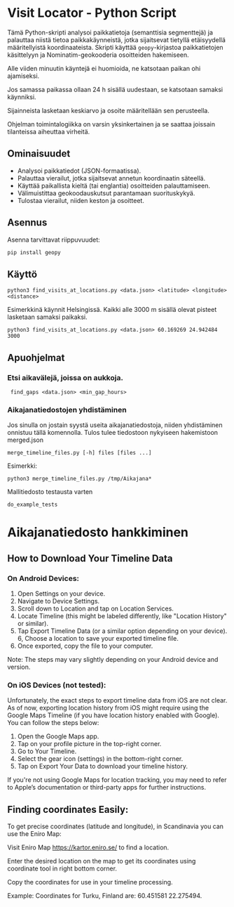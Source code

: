 # Visit Locator - Python Script

Tämä Python-skripti analysoi paikkatietoja (semanttisia segmenttejä) ja palauttaa niistä tietoa paikkakäynneistä, jotka sijaitsevat tietyllä etäisyydellä määritellyistä koordinaateista. Skripti käyttää `geopy`-kirjastoa paikkatietojen käsittelyyn ja Nominatim-geokooderia osoitteiden hakemiseen.

Alle viiden minuutin käyntejä ei huomioida, ne katsotaan paikan ohi ajamiseksi. 

Jos samassa paikassa ollaan 24 h sisällä uudestaan, se katsotaan samaksi käynniksi.

Sijainneista lasketaan keskiarvo ja osoite määritellään sen perusteella.

Ohjelman toimintalogiikka on varsin yksinkertainen ja se saattaa joissain tilanteissa aiheuttaa virheitä.

## Ominaisuudet

- Analysoi paikkatiedot (JSON-formaatissa).
- Palauttaa vierailut, jotka sijaitsevat annetun koordinaatin säteellä.
- Käyttää paikallista kieltä (tai englantia) osoitteiden palauttamiseen.
- Välimuistittaa geokoodauskutsut parantamaan suorituskykyä.
- Tulostaa vierailut, niiden keston ja osoitteet.

## Asennus

Asenna tarvittavat riippuvuudet:

```bash
pip install geopy
```

## Käyttö

```
python3 find_visits_at_locations.py <data.json> <latitude> <longitude> <distance>
```

Esimerkkinä käynnit Helsingissä. Kaikki alle 3000 m sisällä olevat pisteet lasketaan samaksi paikaksi.

```
python3 find_visits_at_locations.py <data.json> 60.169269 24.942484 3000
```

## Apuohjelmat

### Etsi aikavälejä, joissa on aukkoja.

```
 find_gaps <data.json> <min_gap_hours>
```

### Aikajanatiedostojen yhdistäminen

Jos sinulla on jostain syystä useita aikajanatiedostoja, niiden yhdistäminen onnistuu tällä komennolla. Tulos tulee tiedostoon nykyiseen hakemistoon merged.json

```
merge_timeline_files.py [-h] files [files ...]
```

Esimerkki:

```
python3 merge_timeline_files.py /tmp/Aikajana*
```

Mallitiedosto testausta varten

```
do_example_tests
```

# Aikajanatiedosto hankkiminen

## How to Download Your Timeline Data

### On Android Devices:
1. Open Settings on your device.
2. Navigate to Device Settings.
3. Scroll down to Location and tap on Location Services.
4. Locate Timeline (this might be labeled differently, like "Location History" or similar).
5. Tap Export Timeline Data (or a similar option depending on your device).
6, Choose a location to save your exported timeline file.
7. Once exported, copy the file to your computer.

Note: The steps may vary slightly depending on your Android device and version.

###  On iOS Devices (not tested):
Unfortunately, the exact steps to export timeline data from iOS are not clear. As of now, exporting location history from iOS might require using the Google Maps Timeline (if you have location history enabled with Google). You can follow the steps below:

1. Open the Google Maps app.
2. Tap on your profile picture in the top-right corner.
3. Go to Your Timeline.
4. Select the gear icon (settings) in the bottom-right corner.
5. Tap on Export Your Data to download your timeline history.

If you're not using Google Maps for location tracking, you may need to refer to Apple’s documentation or third-party apps for further instructions.

## Finding coordinates Easily:

To get precise coordinates (latitude and longitude), in Scandinavia you can use the Eniro Map:

Visit Eniro Map https://kartor.eniro.se/ to find a location.

Enter the desired location on the map to get its coordinates using coordinate tool in right bottom corner.

Copy the coordinates for use in your timeline processing.

Example: Coordinates for Turku, Finland are: 60.451581 22.275494.